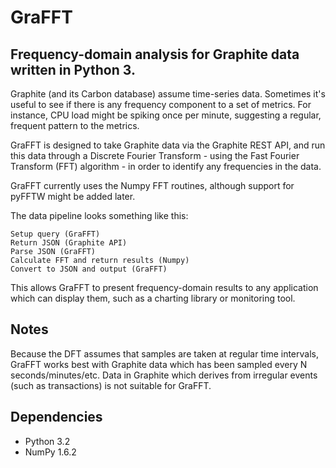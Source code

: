 GraFFT
======

Frequency-domain analysis for Graphite data written in Python 3.
----------------------------------------------------------------

Graphite (and its Carbon database) assume time-series data. Sometimes it's useful to see if there is any frequency component to a set of metrics. For instance, CPU load might be spiking once per minute, suggesting a regular, frequent pattern to the metrics.

GraFFT is designed to take Graphite data via the Graphite REST API, and run this data through a Discrete Fourier Transform - using the Fast Fourier Transform (FFT) algorithm - in order to identify any frequencies in the data.

GraFFT currently uses the Numpy FFT routines, although support for pyFFTW might be added later. 

The data pipeline looks something like this:

```
Setup query (GraFFT) 
Return JSON (Graphite API)
Parse JSON (GraFFT)
Calculate FFT and return results (Numpy)
Convert to JSON and output (GraFFT)
```

This allows GraFFT to present frequency-domain results to any application which can display them, such as a charting library or monitoring tool.

Notes
-----
Because the DFT assumes that samples are taken at regular time intervals, GraFFT works best with Graphite data which has been sampled every N seconds/minutes/etc. Data in Graphite which derives from irregular events (such as transactions) is not suitable for GraFFT.

Dependencies
------------
* Python 3.2
* NumPy 1.6.2
